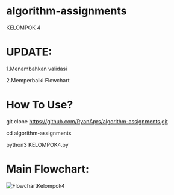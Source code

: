 # algorithm-assignments
KELOMPOK 4


 # UPDATE:

1.Menambahkan validasi

2.Memperbaiki Flowchart



# How To Use?

git clone https://github.com/RyanAprs/algorithm-assignments.git 

cd algorithm-assignments

python3 KELOMPOK4.py

# Main Flowchart:



![FlowchartKelompok4](https://github.com/RyanAprs/algorithm-assignments/assets/127333304/3adfb593-a4ac-4d9e-9485-1488c440f43a)


